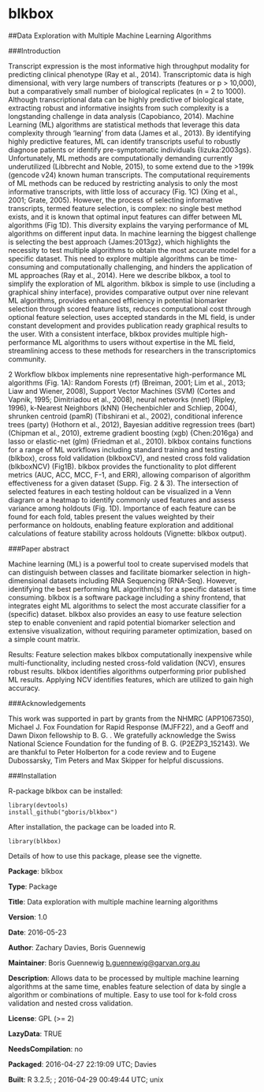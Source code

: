# blkbox

##Data Exploration with Multiple Machine Learning Algorithms 

###Introduction

Transcript expression is the most informative high throughput modality for predicting clinical phenotype (Ray et al., 2014). Transcriptomic data is high dimensional, with very large numbers of transcripts (features or p > 10,000), but a comparatively small number of biological replicates (n = 2 to 1000). Although transcriptional data can be highly predictive of biological state, extracting robust and informative insights from such complexity is a longstanding challenge in data analysis (Capobianco, 2014).
Machine Learning (ML) algorithms are statistical methods that leverage this data complexity through ‘learning’ from data (James et al., 2013).  By identifying highly predictive features, ML can identify transcripts useful to robustly diagnose patients or identify pre-symptomatic individuals {Iizuka:2003gs}. Unfortunately, ML methods are computationally demanding currently underutilized (Libbrecht and Noble, 2015), to some extend due to the >199k  (gencode v24) known human transcripts.
The computational requirements of ML methods can be reduced by restricting analysis to only the most informative transcripts, with little loss of accuracy (Fig. 1C) (Xing et al., 2001; Grate, 2005).  However, the process of selecting informative transcripts, termed feature selection, is complex: no single best method exists, and it is known that optimal input features can differ between ML algorithms (Fig 1D).  This diversity explains the varying performance of ML algorithms on different input data. In machine learning the biggest challenge is selecting the best approach {James:2013gz}, which highlights the necessity to test multiple algorithms to obtain the most accurate model for a specific dataset. This need to explore multiple algorithms can be time-consuming and computationally challenging, and hinders the application of ML approaches (Ray et al., 2014).
Here we describe blkbox, a tool to simplify the exploration of ML algorithm.  blkbox is simple to use (including a graphical shiny interface), provides comparative output over nine relevant ML algorithms, provides enhanced efficiency in potential biomarker selection through scored feature lists, reduces computational cost through optional feature selection, uses accepted standards in the ML field, is under constant development and provides publication ready graphical results to the user.  With a consistent interface, blkbox provides multiple high-performance ML algorithms to users without expertise in the ML field, streamlining access to these methods for researchers in the transcriptomics community.
 
2	Workflow
blkbox implements nine representative high-performance ML algorithms (Fig. 1A): Random Forests (rf) (Breiman, 2001; Lim et al., 2013; Liaw and Wiener, 2008), Support Vector Machines (SVM) (Cortes and Vapnik, 1995; Dimitriadou et al., 2008), neural networks (nnet) (Ripley, 1996), k-Nearest Neighbors (kNN) (Hechenbichler and Schliep, 2004), shrunken centroid (pamR) (Tibshirani et al., 2002), conditional inference trees (party) (Hothorn et al., 2012), Bayesian additive regression trees (bart) (Chipman et al., 2010), extreme gradient boosting (xgb) {Chen:2016ga} and lasso or elastic-net (glm) (Friedman et al., 2010). blkbox contains functions for a range of ML workflows including standard training and testing (blkbox), cross fold validation (blkboxCV), and nested cross fold validation (blkboxNCV) (Fig1B).
blkbox provides the functionality to plot different metrics (AUC, ACC, MCC, F-1, and ERR), allowing comparison of algorithm effectiveness for a given dataset (Supp. Fig. 2 & 3). The intersection of selected features in each testing holdout can be visualized in a Venn diagram or a heatmap to identify commonly used features and assess variance among holdouts (Fig. 1D). Importance of each feature can be found for each fold, tables present the values weighted by their performance on holdouts, enabling feature exploration and additional calculations of feature stability across holdouts (Vignette: blkbox output). 


###Paper abstract

Machine learning (ML) is a powerful tool to create supervised models that can distinguish between classes and facilitate biomarker selection in high-dimensional datasets including RNA Sequencing (RNA-Seq). However, identifying the best performing ML algorithm(s) for a specific dataset is time consuming. blkbox is a software package including a shiny frontend, that integrates eight ML algorithms to select the most accurate classifier for a (specific) dataset. blkbox also provides an easy to use feature selection step to enable convenient and rapid potential biomarker selection and extensive visualization, without requiring parameter optimization, based on a simple count matrix. 

Results: Feature selection makes blkbox computationally inexpensive while multi-functionality, including nested cross-fold validation (NCV), ensures robust results. blkbox identifies algorithms outperforming prior published ML results. Applying NCV identifies features, which are utilized to gain high accuracy. 

###Acknowledgements

This work was supported in part by grants from the NHMRC (APP1067350), Michael J. Fox Foundation for Rapid Response (MJFF22), and a Geoff and Dawn Dixon fellowship to B. G. . We gratefully acknowledge the Swiss National Science Foundation for the funding of B. G. (P2EZP3_152143). We are thankful to Peter Holberton for a code review and to Eugene Dubossarsky, Tim Peters and Max Skipper for helpful discussions.


###Installation

R-package blkbox can be installed:

    library(devtools)
    install_github("gboris/blkbox")

After installation, the package can be loaded into R.

    library(blkbox)

Details of how to use this package, please see the vignette.

**Package**: blkbox

**Type**: Package

**Title**: Data exploration with multiple machine learning algorithms

**Version**: 1.0

**Date**: 2016-05-23

**Author**: Zachary Davies, Boris Guennewig

**Maintainer**: Boris Guennewig <b.guennewig@garvan.org.au>

**Description**: Allows data to be processed by multiple machine learning algorithms at the same time, enables feature selection of data by single a algorithm or combinations of multiple. Easy to use tool for k-fold cross validation and nested cross validation.

**License**: GPL (>= 2)

**LazyData**: TRUE

**NeedsCompilation**: no

**Packaged**: 2016-04-27 22:19:09 UTC; Davies

**Built**: R 3.2.5; ; 2016-04-29 00:49:44 UTC; unix



